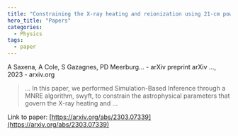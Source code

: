 ```yaml
---
title: "Constraining the X-ray heating and reionization using 21-cm power spectra with Marginal Neural Ratio Estimation"
hero_title: "Papers"
categories:
  - Physics
tags:
  - paper
---
```

A Saxena, A Cole, S Gazagnes, PD Meerburg… - arXiv preprint arXiv …, 2023 - arxiv.org



>… In this paper, we performed Simulation-Based Inference through a MNRE algorithm, swyft, to constrain the astrophysical parameters that govern the X-ray heating and …

Link to paper: [https://arxiv.org/abs/2303.07339](https://arxiv.org/abs/2303.07339)
